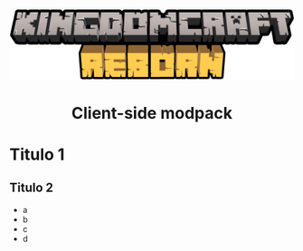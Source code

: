 <div align="center">
<img src="https://github.com/Raykza/KingdomcraftReborn/blob/main/KCRBN.png">
  <h1>Client-side modpack</h1></div>
  
  # Titulo 1
  
  ## Titulo 2
  
  - a
  - b
  - c
  - d
